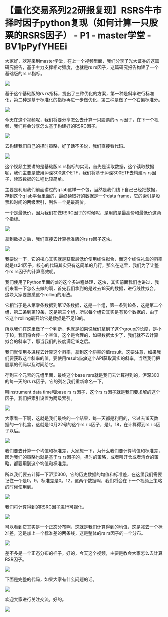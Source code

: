 # 【量化交易系列22研报复现】RSRS牛市择时因子python复现（如何计算一只股票的RSRS因子） - P1 - master学堂 - BV1pPyfYHEEi

大家好，欢迎来到master学堂，在上一个视频里面，我们分享了光大证券的这篇研究报告，基于主力支撑相对强度，也就是rs rs因子，这篇研究报告构建了一个基础版的rs rs指标。



![](img/89b8a87e4a8193b621c9d0ba0a892b9f_1.png)

基于这个基础版的rs rs指标，提出了三种优化的方案，第一种是斜率进行标准化，第二种是基于标准化的指标再进一步做优化，第三种是做了一个右偏标准分。



![](img/89b8a87e4a8193b621c9d0ba0a892b9f_3.png)

今天在这个视频呢，我们将要分享怎么去计算一只股票的rs rs因子，在下一个视频，我们将会分享怎么基于构建好的RSRC因子。



![](img/89b8a87e4a8193b621c9d0ba0a892b9f_5.png)

去构建我们自己的择时策略，好了话不多说，我们直接看代码。

![](img/89b8a87e4a8193b621c9d0ba0a892b9f_7.png)

这个视频主要讲的是基础版rs rs指标的实现，首先是读取数据，这个读取数据呢，我们主要是使用沪深300这个ETF，我们将基于沪深300ETF去构建rs rs因子，读取数据的过程比较简单。

主要是利用我们前面讲过的q lab这样一个包，当然是我们线下自己已经把数据，存到这个q lab平台里面的，最终读取好的数据是一个data frame，它的索引是股票和时间的两级索引，列名一个是最高价。

一个是最低价，因为我们在做RSRC因子的时候呢，是用的是最高价和最低价这两个指标。

![](img/89b8a87e4a8193b621c9d0ba0a892b9f_9.png)

拿到数据之后，我们直接去计算标准版的rs rs因子这块。

![](img/89b8a87e4a8193b621c9d0ba0a892b9f_11.png)

我要说一下，它的核心其实就是获取最低价使用线性拟合，而这个线性礼盒的斜率就是rs24因子，核心的代码其实只有这简单的几行，那么在这里，我们为了让整个rs rs因子的计算高效呢。

我们使用了Python里面的pl的这个多进程处理，这块，其实前面我们也讲过，我们来看一下怎么去做的啊，首先我们拿到的是过去18天的数据，进行线性拟合，这块大家要熟悉这个rolling的用法。

它相当于是从第零条数据到第17条数据，这是一个组，第一条到18条，这是第二个组，第二条到第19条，这是第三个组，所以每个组它其实是有18个数据的，由于它这个rolling最开始它是数据是不足18的。

所以我们在这里做了一个判断，也就是如果说我们拿到了这个group的长度，是小于18，我们将会传一个空值，这个是合理的，如果数据太少了，我们就不去计算拟合的斜率了，那当我们的长度满足18之后。

我们就使用多进程去计算这个斜率，拿到这个斜率的值result，这要注意，如果我们要获取这个斜率的值，要使用result点git这个API获取真实的斜率，当然我们把股票的代码以及时间给它。

存到三个元素的元组里面，最终这个base rsrs就是我们去计算得到的，沪深300的每一天的rs rs因子，它的列名我们重新命名一下。

叫instrument data time和base rs rs因子，这个rs rs因子就是我们要求解的这个因子，我们把索引设置为两级索引。



![](img/89b8a87e4a8193b621c9d0ba0a892b9f_13.png)

大家看一下啊，这就是我们最终的一个结果，每一天都是利用的，它过去18天数据的一个礼盒，这就是10月22号的这个rs r c因子，是1。18，在计算得到rs r c因子以后。



![](img/89b8a87e4a8193b621c9d0ba0a892b9f_15.png)

我们要去计算一个均值和标准差，大家想一下，为什么我们要计算均值和标准差，因为我们的策略也就是基于rs rs因子的，择时的策略，或者叫开仓或者清仓的策略，都要用到这个均值和标准差。

所以我们要去计算一下沪深300，它的历史数据的均值和标准差，在这里我们需要记住一个是0。9，标准差是0。12，这两个数据啊，我们将会在下一个视频上策略的时候使用到。



![](img/89b8a87e4a8193b621c9d0ba0a892b9f_17.png)

我们将计算得到的RSRC因子进行可视化。

![](img/89b8a87e4a8193b621c9d0ba0a892b9f_19.png)

可以看到它其实是一个正态分布啊，这就是我们计算得到的均值，这是减去一个标准差，这是加上一个标准差的两条线，这是整体的rs rs因子的一个分布。



![](img/89b8a87e4a8193b621c9d0ba0a892b9f_21.png)

差不多是一个正态分布的样子，好的，今天这个视频，主要是教会大家怎么去计算RSR因子。

![](img/89b8a87e4a8193b621c9d0ba0a892b9f_23.png)

下面是完整的代码，如果大家有什么问题的话。

![](img/89b8a87e4a8193b621c9d0ba0a892b9f_25.png)

欢迎大家进行关注交流，好的。

![](img/89b8a87e4a8193b621c9d0ba0a892b9f_27.png)